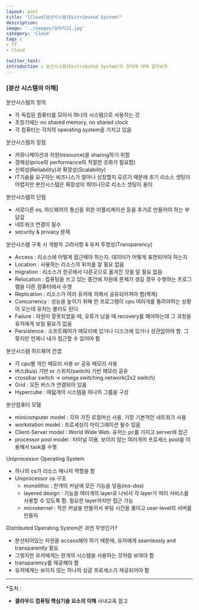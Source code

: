 ```yaml
---
layout: post
title: "[Cloud]분산시스템(Distributed System)"
description: 
image: '../images/강아지31.jpg'
category: 'Cloud'
tags : 
- IT
- Cloud

twitter_text: 
introduction : 분산시스템(Distributed System)의 정의에 대해 알아보자
---
```


### [분산 시스템의 이해]

분산시스템의 정의
- 각 독립된 컴퓨터를 모아서 하나의 시스템으로 사용하는 것
- 초창기에는 no shared memory, no shared clock
- 각 컴퓨터는 각자의 operating system을 가지고 있음


분산시스템의 장점
- 커뮤니케이션과 자원(resource)을 sharing하기 위함
- 경제성(price와 performance의 적절한 조화가 필요함)
- 신뢰성(Reliability)과 확장성(Scalability)
- IT기술을 요구하는 비즈니스가 얼마나 성장할지 모르기 때문에 초기 리소스 셋팅이 어렵지만 분산시스템은 확장성이 뛰어나므로 리소스 셋팅이 용이

분산시스템의 단점
- 서로다른 os, 하드웨어의 통신을 위한 어플리케이션 등을 추가로 만들어야 하는 부담감
- 네트워크 연결이 필수
- security & privacy 문제

분산시스템 구축 시 개발자 고려사항 & 유저 투명성(Transparency)
- Access : 리소스에 어떻게 접근해야 하는지. 데이터가 어떻게 표현되어야 하는지
- Location : 사용하는 리소스의 위치를 알 필요 없음
- migration : 리소스가 한곳에서 다른곳으로 옮겨진 것을 알 필요 없음
- Relocation : 컴퓨팅을 쓰고 있는 중간에 자원에 문제가 생길 경우 수행하는 프로그램을 다른 컴퓨터에서 수행
- Replication : 리소스가 여러 유저에 의해서 공유되어져야 함(복제)
- Concurrency : 성능을 높이기 위해 한 프로그램이 cpu 여러개를 돌려야하는 상황이 오는데 유저는 몰라도 된다
- Failure : 자원이 잘못되었을 때, 오류가 났을 때 recovery를 해야하는데 그 과정을 유저에게 보일 필요가 없음
- Persistence : 소프트웨어가 메모리에 있거나 디스크에 있거나 상관없어야 함. 그렇지만 언제나 내가 접근할 수 있어야 함

분산시스템 하드웨어 컨셉
- 각 cpu별 개인 메모리 사용 or 공유 메모리 사용
- 버스(bus) 기반 or 스위치(switch) 기반 메모리 공유
- crossbar switch -> omega switching network(2x2 switch)
- Grid : 모든 버스가 연결되어 있음
- Hypercube : 여덟개의 시스템을 하나의 그룹을 구성


분산컴퓨터 모델
- minicomputer model : 각자 가진 로컬머신 사용. 가장 기본적인 네트워크 사용
- workstation model : 프로세싱이 마이그레이션 될수 있음
- Client-Server model : World Wide Web. 유저는 pc를 가지고 server에 접근
- processor pool model : 터미널 이용. 보이지 않는 여러개의 프로세스 pool을 이용해서 task를 수행

Uniprocessor Operating System
- 하나의 os가 리소스 매니저 역할을 함
- Uniprocessor os 구조
	- monolithic : 한개의 커널에 모든 기능을 넣음(ms-dos)
	- layered design : 기능을 여러개의 layer로 나눠서 각 layer가 여러 서비스를 사용할 수 있도록 함. 필요한 layer까지만 접근 가능
	- microkernel : 작은 커널을 만들어서 부팅 시간을 줄이고 user-level의 서버를 만들자

Distributed Operating System은 과연 무엇인가?
- 분산되어있는 자원을 access해야 하기 때문에, 유저에게 seamlessly and transparently 필요
- 그렇지만 유저에게는 한개의 시스템을 사용하는 것처럼 보여야 함
- transparency를 제공해야 함
- 유저에게는 보이지 않는 하나의 싱글 프로세스가 제공되어야 함

_ _ _





*출처 : 
- **클라우드 컴퓨팅 핵심기술 요소의 이해** 사내교육 참고